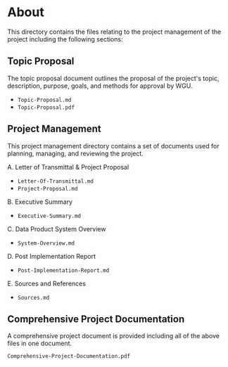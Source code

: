 # About
This directory contains the files relating to the project management of the project including the following sections:

## Topic Proposal
The topic proposal document outlines the proposal of the project's topic, description, purpose, goals, and methods for approval by WGU. 
- `Topic-Proposal.md`
- `Topic-Proposal.pdf`

## Project Management
This project management directory contains a set of documents used for planning, managing, and reviewing the project. 

A. Letter of Transmittal & Project Proposal
- `Letter-Of-Transmittal.md`
- `Project-Proposal.md`

B. Executive Summary
- `Executive-Summary.md`

C. Data Product System Overview
- `System-Overview.md`

D. Post Implementation Report
- `Post-Implementation-Report.md`

E. Sources and References
- `Sources.md`

## Comprehensive Project Documentation
A comprehensive project document is provided including all of the above files in one document.

`Comprehensive-Project-Documentation.pdf`